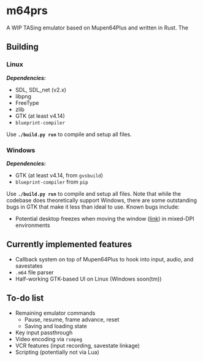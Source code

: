 # m64prs
A WIP TASing emulator based on Mupen64Plus and written in Rust. The 

## Building

### Linux
***Dependencies:***
- SDL, SDL_net (v2.x)
- libpng
- FreeType
- zlib
- GTK (at least v4.14)
- `blueprint-compiler`

Use **`./build.py run`** to compile and setup all files.

### Windows
***Dependencies:***
- GTK (at least v4.14, from `gvsbuild`)
- `blueprint-compiler` from `pip`

Use **`./build.py run`** to compile and setup all files. Note that while the codebase
does theoretically support Windows, there are some outstanding bugs in GTK that make it
less than ideal to use. Known bugs include:

- Potential desktop freezes when moving the window ([link](https://gitlab.gnome.org/GNOME/gtk/-/issues/7175)) in mixed-DPI environments

## Currently implemented features
- Callback system on top of Mupen64Plus to hook into input, audio, and savestates
- `.m64` file parser
- Half-working GTK-based UI on Linux (Windows soon(tm))

## To-do list
- Remaining emulator commands
  - Pause, resume, frame advance, reset
  - Saving and loading state
- Key input passthrough
- Video encoding via `rsmpeg`
- VCR features (input recording, savestate linkage)
- Scripting (potentially not via Lua)